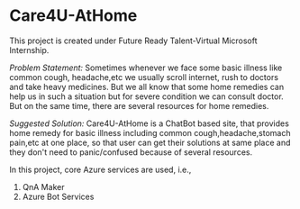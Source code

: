 # Care4U-AtHome
This project is created under Future Ready Talent-Virtual Microsoft Internship.

*Problem Statement:* Sometimes whenever we face some basic illness like common cough, headache,etc we usually scroll internet, rush to doctors and take heavy medicines. But we all know that some home remedies can help us in such a situation but for severe condition we can consult doctor. But on the same time, there are several resources for home remedies.

*Suggested Solution:* Care4U-AtHome is a ChatBot based site, that provides home remedy for basic illness including common cough,headache,stomach pain,etc at one place, so that user can get their solutions at same place and they don't need to panic/confused because of several resources.

In this project, core Azure services are used, i.e.,
1. QnA Maker
2. Azure Bot Services
